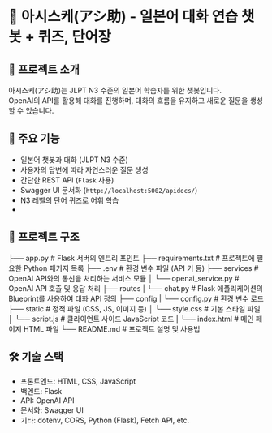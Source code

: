 # 📝 아시스케(アシ助) - 일본어 대화 연습 챗봇 + 퀴즈, 단어장

## 📌 프로젝트 소개
아시스케(アシ助)는 JLPT N3 수준의 일본어 학습자를 위한 챗봇입니다.  
OpenAI의 API를 활용해 대화를 진행하며, 대화의 흐름을 유지하고 새로운 질문을 생성할 수 있습니다.

## 🚀 주요 기능
- 일본어 챗봇과 대화 (JLPT N3 수준)
- 사용자의 답변에 따라 자연스러운 질문 생성
- 간단한 REST API (`Flask` 사용)
- Swagger UI 문서화 (`http://localhost:5002/apidocs/`)
- N3 레벨의 단어 퀴즈로 어휘 학습
- 



## 📂 프로젝트 구조
├── app.py                 # Flask 서버의 엔트리 포인트
├── requirements.txt       # 프로젝트에 필요한 Python 패키지 목록
├── .env                   # 환경 변수 파일 (API 키 등)
├── services               # OpenAI API와의 통신을 처리하는 서비스 모듈
│   └── openai_service.py  # OpenAI API 호출 및 응답 처리
├── routes
|   └── chat.py            # Flask 애플리케이션의 Blueprint를 사용하여 대화 API 정의
├── config
|   └── config.py          # 환경 변수 로드
├── static                 # 정적 파일 (CSS, JS, 이미지 등)
│   └── style.css          # 기본 스타일 파일
│   └── script.js          # 클라이언트 사이드 JavaScript 코드
|   └── index.html         # 메인 페이지 HTML 파일
└── README.md              # 프로젝트 설명 및 사용법

## 🛠️ 기술 스택
- 프론트엔드: HTML, CSS, JavaScript
- 백엔드: Flask
- API: OpenAI API
- 문서화: Swagger UI
- 기타: dotenv, CORS, Python (Flask), Fetch API, etc.